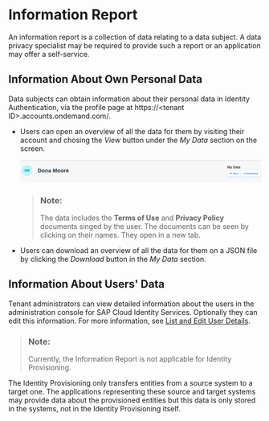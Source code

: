 <!-- loiocb2c243f62b243edae7272bc23bacc70 -->

# Information Report

An information report is a collection of data relating to a data subject. A data privacy specialist may be required to provide such a report or an application may offer a self-service.



<a name="loiocb2c243f62b243edae7272bc23bacc70__section_xbb_g4x_fdb"/>

## Information About Own Personal Data

Data subjects can obtain information about their personal data in Identity Authentication, via the profile page at https://<tenant ID\>.accounts.ondemand.com/.

-   Users can open an overview of all the data for them by visiting their account and chosing the *View* button under the *My Data* section on the screen.

    ![](../User-Guide/images/User_Data_3dbaf04.png)

    > ### Note:  
    > The data includes the **Terms of Use** and **Privacy Policy** documents singed by the user. The documents can be seen by clicking on their names. They open in a new tab.

-   Users can download an overview of all the data for them on a JSON file by clicking the *Download* button in the *My Data* section.




<a name="loiocb2c243f62b243edae7272bc23bacc70__section_rkd_vkh_vdb"/>

## Information About Users' Data

Tenant administrators can view detailed information about the users in the administration console for SAP Cloud Identity Services. Optionally they can edit this information. For more information, see [List and Edit User Details](../Operation-Guide/list-and-edit-user-details-045cb01.md).

> ### Note:  
> Currently, the Information Report is not applicable for Identity Provisioning.

The Identity Provisioning only transfers entities from a source system to a target one. The applications representing these source and target systems may provide data about the provisioned entities but this data is only stored in the systems, not in the Identity Provisioning itself.

